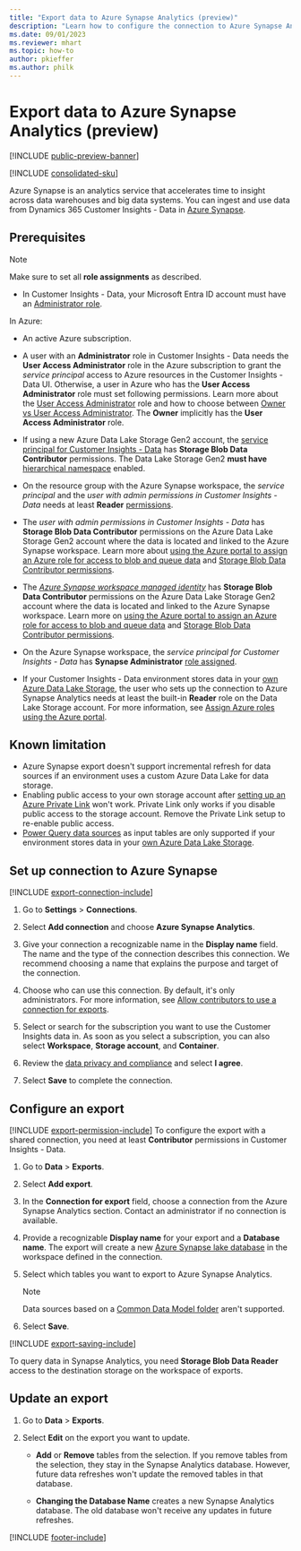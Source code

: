 ```yaml
---
title: "Export data to Azure Synapse Analytics (preview)"
description: "Learn how to configure the connection to Azure Synapse Analytics."
ms.date: 09/01/2023
ms.reviewer: mhart
ms.topic: how-to
author: pkieffer
ms.author: philk
---
```


# Export data to Azure Synapse Analytics (preview)

[!INCLUDE [public-preview-banner](includes/public-preview-banner.md)]

[!INCLUDE [consolidated-sku](./includes/consolidated-sku.md)]

Azure Synapse is an analytics service that accelerates time to insight across data warehouses and big data systems. You can ingest and use data from Dynamics 365 Customer Insights - Data in [Azure Synapse](/azure/synapse-analytics/overview-what-is).

## Prerequisites

> [!NOTE]
> Make sure to set all **role assignments** as described.

- In Customer Insights - Data, your Microsoft Entra ID  account must have an [Administrator role](permissions.md#add-users).

In Azure:

- An active Azure subscription.

- A user with an **Administrator** role in Customer Insights - Data needs the **User Access Administrator** role in the Azure subscription to grant the *service principal* access to Azure resources in the Customer Insights - Data UI. Otherwise, a user in Azure who has the **User Access Administrator** role must set following permissions. Learn more about the [User Access Administrator](/azure/role-based-access-control/built-in-roles#user-access-administrator) role and how to choose between [Owner vs User Access Administrator](/azure/role-based-access-control/role-assignments-steps#step-2-select-the-appropriate-role). The **Owner** implicitly has the **User Access Administrator** role.

- If using a new Azure Data Lake Storage Gen2 account, the [service principal for Customer Insights - Data](connect-service-principal.md) has **Storage Blob Data Contributor** permissions. The Data Lake Storage Gen2 **must have** [hierarchical namespace](/azure/storage/blobs/data-lake-storage-namespace) enabled.

- On the resource group with the Azure Synapse workspace, the *service principal* and the *user with admin permissions in Customer Insights - Data* needs at least **Reader** [permissions](/azure/role-based-access-control/role-assignments-portal).

- The *user with admin permissions in Customer Insights - Data* has **Storage Blob Data Contributor** permissions on the Azure Data Lake Storage Gen2 account where the data is located and linked to the Azure Synapse workspace. Learn more about [using the Azure portal to assign an Azure role for access to blob and queue data](/azure/storage/common/storage-auth-aad-rbac-portal) and [Storage Blob Data Contributor permissions](/azure/role-based-access-control/built-in-roles#storage-blob-data-contributor).

- The *[Azure Synapse workspace managed identity](/azure/synapse-analytics/security/synapse-workspace-managed-identity)* has **Storage Blob Data Contributor** permissions on the Azure Data Lake Storage Gen2 account where the data is located and linked to the Azure Synapse workspace. Learn more on [using the Azure portal to assign an Azure role for access to blob and queue data](/azure/storage/common/storage-auth-aad-rbac-portal) and [Storage Blob Data Contributor permissions](/azure/role-based-access-control/built-in-roles#storage-blob-data-contributor).

- On the Azure Synapse workspace, the *service principal for Customer Insights - Data* has **Synapse Administrator** [role assigned](/azure/synapse-analytics/security/how-to-set-up-access-control).

- If your Customer Insights - Data environment stores data in your [own Azure Data Lake Storage](own-data-lake-storage.md), the user who sets up the connection to Azure Synapse Analytics needs at least the built-in **Reader** role on the Data Lake Storage account. For more information, see [Assign Azure roles using the Azure portal](/azure/role-based-access-control/role-assignments-portal).

## Known limitation

- Azure Synapse export doesn't support incremental refresh for data sources if an environment uses a custom Azure Data Lake for data storage.
- Enabling public access to your own storage account after [setting up an Azure Private Link](private-link.md) won't work. Private Link only works if you disable public access to the storage account. Remove the Private Link setup to re-enable public access.
- [Power Query data sources](connect-power-query.md) as input tables are only supported if your environment stores data in your [own Azure Data Lake Storage](own-data-lake-storage.md).

## Set up connection to Azure Synapse

[!INCLUDE [export-connection-include](includes/export-connection-admn.md)]

1. Go to **Settings** > **Connections**.

1. Select **Add connection** and choose **Azure Synapse Analytics**.

1. Give your connection a recognizable name in the **Display name** field. The name and the type of the connection describes this connection. We recommend choosing a name that explains the purpose and target of the connection.

1. Choose who can use this connection. By default, it's only administrators. For more information, see [Allow contributors to use a connection for exports](connections.md#allow-contributors-to-use-a-connection-for-exports).

1. Select or search for the subscription you want to use the Customer Insights data in. As soon as you select a subscription, you can also select **Workspace**, **Storage account**, and **Container**.

1. Review the [data privacy and compliance](connections.md#data-privacy-and-compliance) and select **I agree**.

1. Select **Save** to complete the connection.

## Configure an export

[!INCLUDE [export-permission-include](includes/export-permission.md)] To configure the export with a shared connection, you need at least **Contributor** permissions in Customer Insights - Data.

1. Go to **Data** > **Exports**.

1. Select **Add export**.

1. In the **Connection for export** field, choose a connection from the Azure Synapse Analytics section. Contact an administrator if no connection is available.

1. Provide a recognizable **Display name** for your export and a **Database name**. The export will create a new [Azure Synapse lake database](/azure/synapse-analytics/database-designer/concepts-lake-database) in the workspace defined in the connection.

1. Select which tables you want to export to Azure Synapse Analytics.
   > [!NOTE]
   > Data sources based on a [Common Data Model folder](connect-common-data-model.md) aren't supported.

1. Select **Save**.

[!INCLUDE [export-saving-include](includes/export-saving.md)]

To query data in Synapse Analytics, you need **Storage Blob Data Reader** access to the destination storage on the workspace of exports.

## Update an export

1. Go to **Data** > **Exports**.

1. Select **Edit** on the export you want to update.

   - **Add** or **Remove** tables from the selection. If you remove tables from the selection, they stay in the Synapse Analytics database. However, future data refreshes won't update the removed tables in that database.

   - **Changing the Database Name** creates a new Synapse Analytics database. The old database won't receive any updates in future refreshes.

[!INCLUDE [footer-include](includes/footer-banner.md)]
